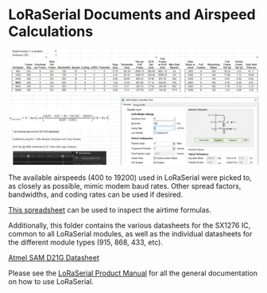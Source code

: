 LoRaSerial Documents and Airspeed Calculations
========================================

[![SparkFun LoRaSerial Airspeed Spreadsheet](../docs/img/SparkFun%20LoRaSerial%20Airspeed%20Spreadsheet.png)](https://docs.google.com/spreadsheets/d/1qyJa3ldE-KDUHwHNSctBMccPTVRwKbmAsodkdvOc3-8/edit?usp=sharing)

The available airspeeds (400 to 19200) used in LoRaSerial were picked to, as closely as possible, mimic modem baud rates. Other spread factors, bandwidths, and coding rates can be used if desired.

[This spreadsheet](https://docs.google.com/spreadsheets/d/1qyJa3ldE-KDUHwHNSctBMccPTVRwKbmAsodkdvOc3-8/edit?usp=sharing) can be used to inspect the airtime formulas.

Additionally, this folder contains the various datasheets for the SX1276 IC, common to all LoRaSerial modules, as well as the individual datasheets for the different module types (915, 868, 433, etc).

[Atmel SAM D21G Datasheet](https://cdn.sparkfun.com/datasheets/Dev/Arduino/Boards/Atmel-42181-SAM-D21_Datasheet.pdf)

Please see the [LoRaSerial Product Manual](http://docs.sparkfun.com/SparkFun_LoRaSerial/) for all the general documentation on how to use LoRaSerial.
